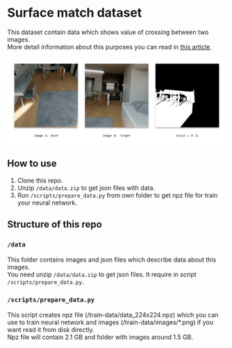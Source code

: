 # Surface match dataset

This dataset contain data which shows value of crossing between two images.  
More detail information about this purposes you can read in [this article](https://medium.com/@Dok11/neural-networks-in-the-photogrammetry-5f68f05a64e9).

![progress](/docs/surface_match.png)

## How to use

1. Clone this repo.
2. Unzip `/data/data.zip` to get json files with data.
3. Run `/scripts/prepare_data.py` from own folder to get npz file for train your neural network.

## Structure of this repo

### `/data`

This folder contains images and json files which describe data about this images.  
You need unzip `/data/data.zip` to get json files. It require in script `/scripts/prepare_data.py`. 

### `/scripts/prepare_data.py`

This script creates npz file (/train-data/data_224x224.npz) which you can use to train neural network and images (/train-data/images/*.png) if you want read it from disk directly.  
Npz file will contain 2.1 GB and folder with images around 1.5 GB.
